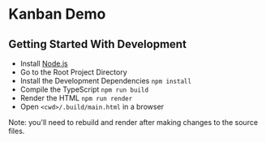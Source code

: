 # Kanban Demo

## Getting Started With Development
- Install [Node.js](https://nodejs.org/en/)
- Go to the Root Project Directory
- Install the Development Dependencies `npm install`
- Compile the TypeScript `npm run build`
- Render the HTML `npm run render`
- Open `<cwd>/.build/main.html` in a browser

Note: you'll need to rebuild and render after making changes to the source files.
